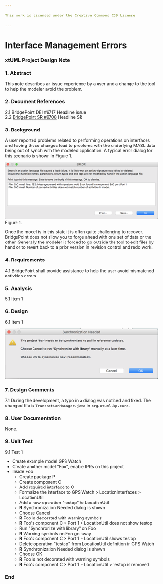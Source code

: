 ```yaml
---

This work is licensed under the Creative Commons CC0 License

---
```


# Interface Management Errors
### xtUML Project Design Note


### 1. Abstract

This note describes an issue experience by a user and a change to the 
tool to help the modeler avoid the problem.

### 2. Document References

<a id="2.1"></a>2.1 [BridgePoint DEI #9717](https://support.onefact.net/issues/9717) Headline issue   
<a id="2.2"></a>2.2 [BridgePoint SR #9708](https://support.onefact.net/issues/9708) Headline SR    

### 3. Background

A user reported problems related to performing operations on interfaces and having those changes lead
to problems with the underlying MASL data being out of synch with the modeled application.  A typical 
error dialog for this scenario is shown in Figure 1.

![Error Dialog](activities_mismatch_dialog.png)  
Figure 1.  

Once the model is in this state it is often quite challenging to recover.  BridgePoint does not allow
you to forge ahead with one set of data or the other.  Generally the modeler is forced to go outside 
the tool to edit files by hand or to revert back to a prior version in revision control and redo work.

### 4. Requirements

4.1 BridgePoint shall provide assistance to help the user avoid mismatched activities errors  

### 5. Analysis

5.1 Item 1  


### 6. Design

6.1 Item 1  

![Synchronization Needed Dialog](synch_warning_dialog.png)  


### 7. Design Comments

7.1 During the development, a typo in a dialog was noticed and fixed.  The changed file
  is ```TransactionManager.java``` in ```org.xtuml.bp.core```.   

### 8. User Documentation

None.  

### 9. Unit Test

9.1 Test 1  
* Create example model GPS Watch
* Create another model "Foo", enable IPRs on this project
* Inside Foo
  * Create package P
  * Create component C
  * Add required interface to C
  * Formalize the interface to GPS Watch > LocationInterfaces > LocationUtil
  * Add a new operation "testop" to LocationUtil
  * __R__ Synchronization Needed dialog is shown
  * Choose Cancel
  * __R__ Foo is decorated with warning symbols
  * __R__ Foo's component C > Port 1 > LocationUtil does not show testop
  * Run "Synchronize with library" on Foo
  * __R__ Warning symbols on Foo go away
  * __R__ Foo's component C > Port 1 > LocationUtil shows testop
  * Delete operation "testop" from LocationUtil definition in GPS Watch
  * __R__ Synchronization Needed dialog is shown
  * Choose OK
  * __R__ Foo is not decorated with warning symbols
  * __R__ Foo's component C > Port 1 > LocationUtil > testop is removed


### End
